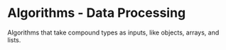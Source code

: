 # Algorithms - Data Processing

Algorithms that take compound types as inputs, like objects, arrays, and lists.
